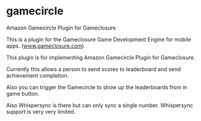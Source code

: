 gamecircle
==========

Amazon Gamecircle Plugin for Gameclosure

This is a plugin for the Gameclosure Game Development Engine for mobile apps. (www.gameclosure.com)

This plugin is for implementing Amazon Gamecircle Plugin for Gameclosure.

Currently this allows a person to send scores to leaderboard and send achievement completion.

Also you can trigger the Gamecircle to show up the leaderboards from in game button.

Also Whispersync is there but can only sync a single number. Whispersync support is very very limited.

